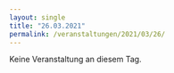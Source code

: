 ```yaml
---
layout: single
title: "26.03.2021"
permalink: /veranstaltungen/2021/03/26/
---
```


Keine Veranstaltung an diesem Tag.
